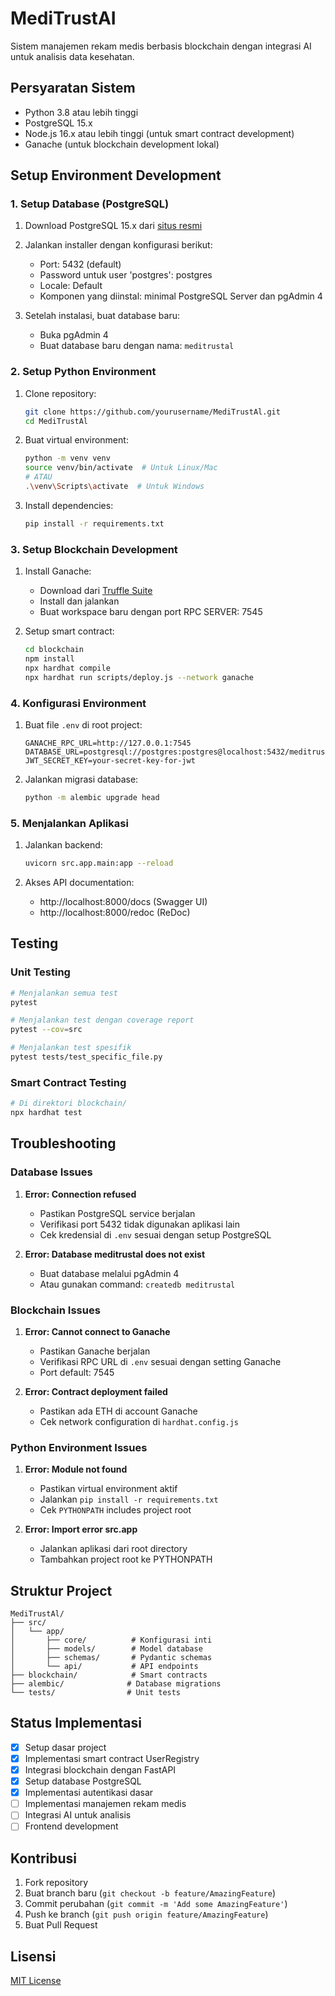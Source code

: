 # MediTrustAI

Sistem manajemen rekam medis berbasis blockchain dengan integrasi AI untuk analisis data kesehatan.

## Persyaratan Sistem

- Python 3.8 atau lebih tinggi
- PostgreSQL 15.x
- Node.js 16.x atau lebih tinggi (untuk smart contract development)
- Ganache (untuk blockchain development lokal)

## Setup Environment Development

### 1. Setup Database (PostgreSQL)

1. Download PostgreSQL 15.x dari [situs resmi](https://www.enterprisedb.com/downloads/postgres-postgresql-downloads)
2. Jalankan installer dengan konfigurasi berikut:
   - Port: 5432 (default)
   - Password untuk user 'postgres': postgres
   - Locale: Default
   - Komponen yang diinstal: minimal PostgreSQL Server dan pgAdmin 4

3. Setelah instalasi, buat database baru:
   - Buka pgAdmin 4
   - Buat database baru dengan nama: `meditrustal`

### 2. Setup Python Environment

1. Clone repository:
   ```bash
   git clone https://github.com/yourusername/MediTrustAl.git
   cd MediTrustAl
   ```

2. Buat virtual environment:
   ```bash
   python -m venv venv
   source venv/bin/activate  # Untuk Linux/Mac
   # ATAU
   .\venv\Scripts\activate  # Untuk Windows
   ```

3. Install dependencies:
   ```bash
   pip install -r requirements.txt
   ```

### 3. Setup Blockchain Development

1. Install Ganache:
   - Download dari [Truffle Suite](https://trufflesuite.com/ganache/)
   - Install dan jalankan
   - Buat workspace baru dengan port RPC SERVER: 7545

2. Setup smart contract:
   ```bash
   cd blockchain
   npm install
   npx hardhat compile
   npx hardhat run scripts/deploy.js --network ganache
   ```

### 4. Konfigurasi Environment

1. Buat file `.env` di root project:
   ```env
   GANACHE_RPC_URL=http://127.0.0.1:7545
   DATABASE_URL=postgresql://postgres:postgres@localhost:5432/meditrustal
   JWT_SECRET_KEY=your-secret-key-for-jwt
   ```

2. Jalankan migrasi database:
   ```bash
   python -m alembic upgrade head
   ```

### 5. Menjalankan Aplikasi

1. Jalankan backend:
   ```bash
   uvicorn src.app.main:app --reload
   ```

2. Akses API documentation:
   - http://localhost:8000/docs (Swagger UI)
   - http://localhost:8000/redoc (ReDoc)

## Testing

### Unit Testing
```bash
# Menjalankan semua test
pytest

# Menjalankan test dengan coverage report
pytest --cov=src

# Menjalankan test spesifik
pytest tests/test_specific_file.py
```

### Smart Contract Testing
```bash
# Di direktori blockchain/
npx hardhat test
```

## Troubleshooting

### Database Issues
1. **Error: Connection refused**
   - Pastikan PostgreSQL service berjalan
   - Verifikasi port 5432 tidak digunakan aplikasi lain
   - Cek kredensial di `.env` sesuai dengan setup PostgreSQL

2. **Error: Database meditrustal does not exist**
   - Buat database melalui pgAdmin 4
   - Atau gunakan command: `createdb meditrustal`

### Blockchain Issues
1. **Error: Cannot connect to Ganache**
   - Pastikan Ganache berjalan
   - Verifikasi RPC URL di `.env` sesuai dengan setting Ganache
   - Port default: 7545

2. **Error: Contract deployment failed**
   - Pastikan ada ETH di account Ganache
   - Cek network configuration di `hardhat.config.js`

### Python Environment Issues
1. **Error: Module not found**
   - Pastikan virtual environment aktif
   - Jalankan `pip install -r requirements.txt`
   - Cek `PYTHONPATH` includes project root

2. **Error: Import error src.app**
   - Jalankan aplikasi dari root directory
   - Tambahkan project root ke PYTHONPATH

## Struktur Project

```
MediTrustAl/
├── src/
│   └── app/
│       ├── core/          # Konfigurasi inti
│       ├── models/        # Model database
│       ├── schemas/       # Pydantic schemas
│       └── api/           # API endpoints
├── blockchain/            # Smart contracts
├── alembic/              # Database migrations
└── tests/                # Unit tests
```

## Status Implementasi

- [x] Setup dasar project
- [x] Implementasi smart contract UserRegistry
- [x] Integrasi blockchain dengan FastAPI
- [x] Setup database PostgreSQL
- [x] Implementasi autentikasi dasar
- [ ] Implementasi manajemen rekam medis
- [ ] Integrasi AI untuk analisis
- [ ] Frontend development

## Kontribusi

1. Fork repository
2. Buat branch baru (`git checkout -b feature/AmazingFeature`)
3. Commit perubahan (`git commit -m 'Add some AmazingFeature'`)
4. Push ke branch (`git push origin feature/AmazingFeature`)
5. Buat Pull Request

## Lisensi

[MIT License](LICENSE)